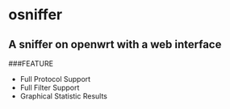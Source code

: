 osniffer
=======
A sniffer on openwrt with a web interface
-----------------------------------------
###FEATURE

* Full Protocol Support
* Full Filter Support
* Graphical Statistic Results
